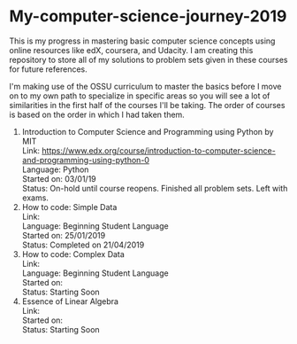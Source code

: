 # My-computer-science-journey-2019

This is my progress in mastering basic computer science concepts using online resources like edX, coursera, and Udacity. I am creating this repository to store all of my solutions to problem sets given in these courses for future references. 

I'm making use of the OSSU curriculum to master the basics before I move on to my own path to specialize in specific areas so you will see a lot of similarities in the first half of the courses I'll be taking. The order of courses is based on the order in which I had taken them.


1. Introduction to Computer Science and Programming using Python by MIT <br />
	Link: https://www.edx.org/course/introduction-to-computer-science-and-programming-using-python-0 <br />
	Language: Python <br />
	Started on: 03/01/19 <br />
	Status: On-hold until course reopens. Finished all problem sets. Left with exams. <br />
2. How to code: Simple Data <br />
	Link: <br />
	Language: Beginning Student Language <br />
	Started on: 25/01/2019 <br />
	Status: Completed on 21/04/2019 <br />
3. How to code: Complex Data <br />
	Link: <br />
	Language: Beginning Student Language <br />
	Started on: <br />
	Status: Starting Soon <br />
4. Essence of Linear Algebra <br />
	Link: <br />
	Started on: <br />
	Status: Starting Soon <br />
